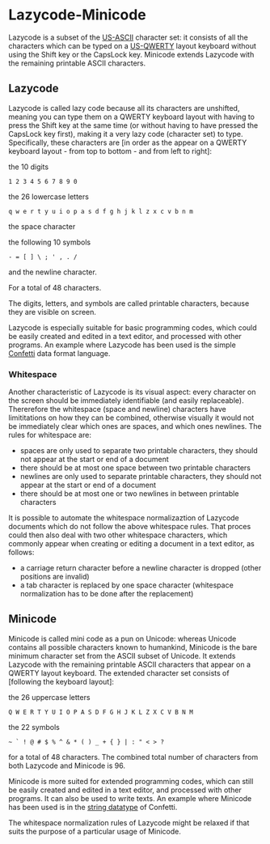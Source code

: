 # Lazycode-Minicode
Lazycode is a subset of the [US-ASCII](https://en.wikipedia.org/wiki/ASCII) character set: it consists of all the characters which can be typed on a [US-QWERTY](https://en.wikipedia.org/wiki/QWERTY) layout keyboard without using the Shift key or the CapsLock key. Minicode extends Lazycode with the remaining printable ASCII characters.

## Lazycode

Lazycode is called lazy code because all its characters are unshifted, meaning you can type them on a QWERTY keyboard layout with having to press the Shift key at the same time (or without having to have pressed the CapsLock key first), making it a very lazy code (character set) to type. Specifically, these characters are [in order as the appear on a QWERTY keyboard layout - from top to bottom - and from left to right]:

the 10 digits

    1 2 3 4 5 6 7 8 9 0

the 26 lowercase letters

    q w e r t y u i o p a s d f g h j k l z x c v b n m

the space character
     
the following 10 symbols

    - = [ ] \ ; ' , . /
    
and the newline character.

For a total of 48 characters.

The digits, letters, and symbols are called printable characters, because they are visible on screen.

Lazycode is especially suitable for basic programming codes, which could be easily created and edited in a text editor, and processed with other programs. An example where Lazycode has been used is the simple [Confetti](https://github.com/rolancon/confetti) data format language.

### Whitespace

Another characteristic of Lazycode is its visual aspect: every character on the screen should be immediately identifiable (and easily replaceable). Thererefore the whitespace (space and newline) characters have limititations on how they can be combined, otherwise visually it would not be immediately clear which ones are spaces, and which ones newlines. The rules for whitespace are:
- spaces are only used to separate two printable characters, they should not appear at the start or end of a document
- there should be at most one space between two printable characters
- newlines are only used to separate printable characters, they should not appear at the start or end of a document
- there should be at most one or two newlines in between printable characters

It is possible to automate the whitespace normalizaztion of Lazycode documents which do not follow the above whitespace rules. That proces could then also deal with two other whitespace characters, which commonly appear when creating or editing a document in a text editor, as follows:
- a carriage return character before a newline character is dropped (other positions are invalid)
- a tab character is replaced by one space character (whitespace normalization has to be done after the replacement)

## Minicode

Minicode is called mini code as a pun on Unicode: whereas Unicode contains all possible characters known to humankind, Minicode is the bare minimum character set from the ASCII subset of Unicode. It extends Lazycode with the remaining printable ASCII characters that appear on a QWERTY layout keyboard. The extended character set consists of [following the keyboard layout]:

the 26 uppercase letters

    Q W E R T Y U I O P A S D F G H J K L Z X C V B N M

the 22 symbols

    ~ ` ! @ # $ % ^ & * ( ) _ + { } | : " < > ?

for a total of 48 characters. The combined total number of characters from both Lazycode and Minicode is 96.

Minicode is more suited for extended programming codes, which can still be easily created and edited in a text editor, and processed with other programs. It can also be used to write texts. An example where Minicode has been used is in the [string datatype](https://github.com/rolancon/confetti#types) of Confetti.

The whitespace normalization rules of Lazycode might be relaxed if that suits the purpose of a particular usage of Minicode.

